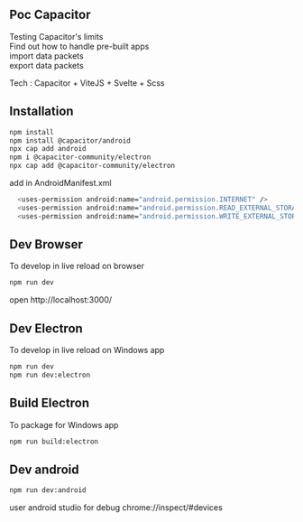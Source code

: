 ## Poc Capacitor

Testing Capacitor's limits  
Find out how to handle pre-built apps  
import data packets  
export data packets 

Tech : Capacitor + ViteJS + Svelte + Scss

## Installation
```sh
npm install
npm install @capacitor/android
npx cap add android
npm i @capacitor-community/electron
npx cap add @capacitor-community/electron
```

add in AndroidManifest.xml
```sh
  <uses-permission android:name="android.permission.INTERNET" />
  <uses-permission android:name="android.permission.READ_EXTERNAL_STORAGE"/>
  <uses-permission android:name="android.permission.WRITE_EXTERNAL_STORAGE" />
```

## Dev Browser
To develop in live reload on browser
```sh
npm run dev
```
open http://localhost:3000/

## Dev Electron
To develop in live reload on Windows app
```sh
npm run dev
npm run dev:electron
```

## Build Electron
To package for Windows app
```sh
npm run build:electron
```

## Dev android
```sh
npm run dev:android
```
user android studio for debug
chrome://inspect/#devices


